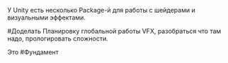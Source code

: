 У Unity есть несколько Package-й для работы с шейдерами и визуальными эффектами.

#Доделать Планировку глобальной работы VFX, разобраться что там надо, прологировать сложности.

Это #Фундамент 